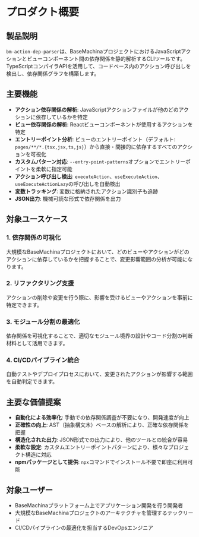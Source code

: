 # プロダクト概要

## 製品説明

`bm-action-dep-parser`は、BaseMachinaプロジェクトにおけるJavaScriptアクションとビューコンポーネント間の依存関係を静的解析するCLIツールです。TypeScriptコンパイラAPIを活用して、コードベース内のアクション呼び出しを検出し、依存関係グラフを構築します。

## 主要機能

- **アクション依存関係の解析**: JavaScriptアクションファイルが他のどのアクションに依存しているかを特定
- **ビュー依存関係の解析**: Reactビューコンポーネントが使用するアクションを特定
- **エントリーポイント分析**: ビューのエントリーポイント（デフォルト: `pages/**/*.{tsx,jsx,ts,js}`）から直接・間接的に依存するすべてのアクションを可視化
- **カスタムパターン対応**: `--entry-point-patterns`オプションでエントリーポイントを柔軟に指定可能
- **アクション呼び出し検出**: `executeAction`、`useExecuteAction`、`useExecuteActionLazy`の呼び出しを自動検出
- **変数トラッキング**: 変数に格納されたアクション識別子も追跡
- **JSON出力**: 機械可読な形式で依存関係を出力

## 対象ユースケース

### 1. 依存関係の可視化
大規模なBaseMachinaプロジェクトにおいて、どのビューやアクションがどのアクションに依存しているかを把握することで、変更影響範囲の分析が可能になります。

### 2. リファクタリング支援
アクションの削除や変更を行う際に、影響を受けるビューやアクションを事前に特定できます。

### 3. モジュール分割の最適化
依存関係を可視化することで、適切なモジュール境界の設計やコード分割の判断材料として活用できます。

### 4. CI/CDパイプライン統合
自動テストやデプロイプロセスにおいて、変更されたアクションが影響する範囲を自動判定できます。

## 主要な価値提案

- **自動化による効率化**: 手動での依存関係調査が不要になり、開発速度が向上
- **正確性の向上**: AST（抽象構文木）ベースの解析により、正確な依存関係を把握
- **構造化された出力**: JSON形式での出力により、他のツールとの統合が容易
- **柔軟な設定**: カスタムエントリーポイントパターンにより、様々なプロジェクト構造に対応
- **npmパッケージとして提供**: `npx`コマンドでインストール不要で即座に利用可能

## 対象ユーザー

- BaseMachinaプラットフォーム上でアプリケーション開発を行う開発者
- 大規模なBaseMachinaプロジェクトのアーキテクチャを管理するテックリード
- CI/CDパイプラインの最適化を担当するDevOpsエンジニア
